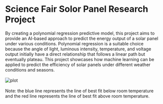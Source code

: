 # Science Fair Solor Panel Research Project

By creating a polynomial regression predictive model, this project aims to provide an AI-based approach to predict the energy output of a solar panel under various conditions. Polynomial regression is a suitable choice because the angle of light, luminous intensity, temperature, and voltage output initially have a direct relationship that follows a linear path but eventually plateau. This project showcases how machine learning can be applied to predict the efficiency of solar panels under different weather conditions and seasons.
<br />
<br />
![plot](https://github.com/Overclocker2077/Solar-Panel-Research-Project/blob/main/Screenshot%202024-11-28%20091100.png)
<br />
<br />
Note: the blue line represents the line of best fit below room temperature and the red line represents the line of best fit above room temperature.
